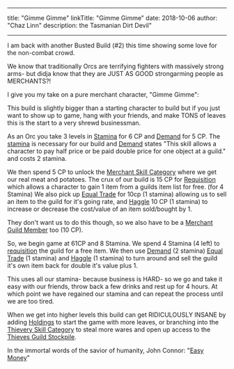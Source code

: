 
---
title: "Gimme Gimme"
linkTitle: "Gimme Gimme"
date: 2018-10-06
author: "Chaz Linn"
description: the Tasmanian Dirt Devil"

---

I am back with another Busted Build (#2) this time showing some love for the non-combat crowd.

We know that traditionally Orcs are terrifying fighters with massively strong arms- but didja know that they are JUST AS GOOD strongarming people as MERCHANTS?!

I give you my take on a pure merchant character, "Gimme Gimme":

This build is slightly bigger than a starting character to build but if you just want to show up to game, hang with your friends, and make TONS of leaves this is the start to a very shrewd businessman.

As an Orc you take 3 levels in [Stamina](/rules/skills/#stamina) for 6  CP and [Demand](/rules/skills/#demand) for 5 CP. The [stamina](/rules/skills/#stamina) is necessary for our build and [Demand](/rules/skills/#demand) states "This skill allows a character to pay half price or be paid double price for one object at a guild." and costs 2 stamina.

We then spend 5 CP to unlock the [Merchant Skill Category](/rules/skill_categories/#merchant-skill-category) where we get our real meat and potatoes. The crux of our build is 15 CP for [Requisition](/rules/skills/#requisition) which allows a character to gain 1 item from a guilds item list for free. (for 4 Stamina) We also pick up [Equal Trade](/rules/skills/#equal-trade) for 10cp (1 stamina) allowing us to sell an item to the guild for it's going rate, and [Haggle](/rules/skills/#haggle) 10 CP (1 stamina) to increase or decrease the cost/value of an item sold/bought by 1.

They don't want us to do this though, so we also have to be a [Merchant Guild Member](/rules/skills/#merchants-guild-member) too (10 CP).

So, we begin game at 61CP and 8 Stamina. We spend 4 Stamina (4 left) to [requisition](/rules/skills/#requisition) the guild for a free item. We then use [Demand](/rules/skills/#demand) (2 stamina) [Equal Trade](/rules/skills/#equal-trade) (1 stamina) and [Haggle](/rules/skills/#haggle) (1 stamina) to turn around and sell the guild it's own item back for double it's value plus 1.

This uses all our stamina- because business is HARD- so we go and take it easy with our friends, throw back a few drinks and rest up for 4 hours. At which point we have regained our stamina and can repeat the process until we are too tired.

When we get into higher levels this build can get RIDICULOUSLY INSANE by adding [Holdings](/rules/skills/#holdings) to start the game with more leaves, or branching into the [Thievery Skill Category](/rules/skill_categories/#thievery-skill-category) to steal more wares and open up access to the [Thieves Guild Stockpile](/rules/skills/#holdings).

In the immortal words of the savior of humanity, John Connor:
"[Easy Money](https://www.youtube.com/watch?v=yB82FNPoiPM&pp=ygUWRWFzeSBNb25leSBqb2huIGNvbm5vcg%3D%3D)"
